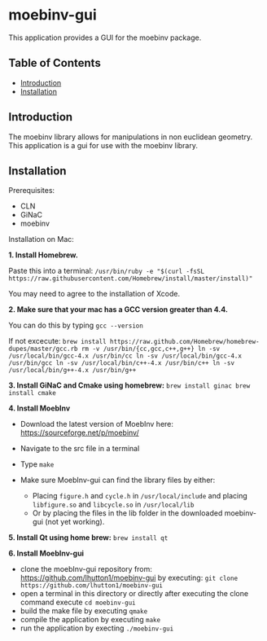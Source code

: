 # moebinv-gui

This application provides a GUI for the moebinv package.

## Table of Contents

- [Introduction](#introduction)
- [Installation](#installation)

## Introduction

The moebinv library allows for manipulations in non euclidean geometry. This application is a gui for use with the moebinv library.

## Installation

Prerequisites:
- CLN
- GiNaC
- moebinv

Installation on Mac:

__1. Install Homebrew.__

  Paste this into a terminal:
  `/usr/bin/ruby -e "$(curl -fsSL https://raw.githubusercontent.com/Homebrew/install/master/install)"`

  You may need to agree to the installation of Xcode.

__2. Make sure that your mac has a GCC version greater than 4.4.__

  You can do this by typing `gcc --version`

  If not excecute:
  `brew install https://raw.github.com/Homebrew/homebrew-dupes/master/gcc.rb
  rm -v /usr/bin/{cc,gcc,c++,g++}
  ln -sv /usr/local/bin/gcc-4.x /usr/bin/cc
  ln -sv /usr/local/bin/gcc-4.x /usr/bin/gcc
  ln -sv /usr/local/bin/c++-4.x /usr/bin/c++
  ln -sv /usr/local/bin/g++-4.x /usr/bin/g++`

__3. Install GiNaC and Cmake using homebrew:__
  `brew install ginac
  brew install cmake`

__4. Install MoebInv__

  - Download the latest version of MoebInv here: https://sourceforge.net/p/moebinv/
  - Navigate to the src file in a terminal
  - Type `make`

  - Make sure MoebInv-gui can find the library files by either:
    - Placing `figure.h` and `cycle.h` in `/usr/local/include` and placing `libfigure.so` and `libcycle.so` in `/usr/local/lib`
    - Or by placing the files in the lib folder in the downloaded moebinv-gui (not yet working).

__5. Install Qt using home brew:__
  `brew install qt`

__6. Install MoebInv-gui__
  - clone the moebInv-gui repository from: https://github.com/lhutton1/moebinv-gui by executing:
    `git clone https://github.com/lhutton1/moebinv-gui`
  - open a terminal in this directory or directly after executing the clone command execute `cd moebinv-gui`
  - build the make file by executing `qmake`
  - compile the application by executing `make`
  - run the application by execting `./moebinv-gui`
